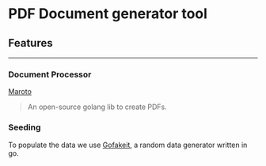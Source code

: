 # PDF Document generator tool 

## Features
***
### Document Processor
[Maroto](https://github.com/johnfercher/maroto)
> An open-source golang lib to create PDFs.

### Seeding
To populate the data we use [Gofakeit](https://github.com/brianvoe/gofakeit), a random data generator written in go.